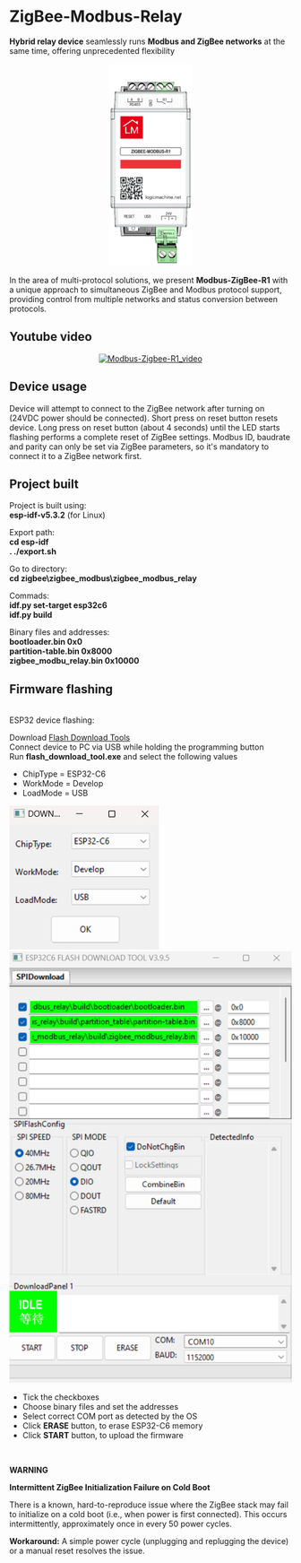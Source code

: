 # ZigBee-Modbus-Relay

**Hybrid relay device** seamlessly runs **Modbus and ZigBee networks**
at the same time, offering unprecedented flexibility

<p align="center">
  <img src="pictures/ZIGBEE_MODBUS_R1_TOP.png" alt="device_1" width="150"/>
</p>

In the area of multi-protocol solutions, we present **Modbus-ZigBee-R1**
with a unique approach to simultaneous ZigBee and Modbus protocol support,
providing control from multiple networks and status conversion between protocols. 

## Youtube video
<div align="center">

[![Modbus-Zigbee-R1_video](https://www.youtube.com/watch?v=4MWVPtZsypg/0.jpg)](https://www.youtube.com/watch?v=4MWVPtZsypg)

</div>

## Device usage

Device will attempt to connect to the ZigBee network after turning on
(24VDC power should be connected). Short press on reset button resets
device. Long press on reset button (about 4 seconds) until the LED starts
flashing performs a complete reset of ZigBee settings. Modbus ID, baudrate
and parity can only be set via ZigBee parameters, so it's mandatory to
connect it to a ZigBee network first.


## Project built

Project is built using: <br>
**esp-idf-v5.3.2** (for Linux) <br>

Export path: <br>
**cd esp-idf** <br>
**. ./export.sh**

Go to directory: <br>
**cd zigbee\zigbee_modbus\zigbee_modbus_relay** <br>

Commads: <br>
**idf.py set-target esp32c6** <br>
**idf.py build** <br>


Binary files and addresses: <br>
**bootloader.bin 0x0** <br>
**partition-table.bin 0x8000** <br>
**zigbee_modbu_relay.bin 0x10000**

## Firmware flashing
<br>
ESP32 device flashing: <br>

Download [Flash Download Tools](https://www.espressif.com/en/support/download/other-tools) <br>
Connect device to PC via USB while holding the programming button <br>
Run **flash_download_tool.exe** and select the following values <br>

* ChipType = ESP32-C6
* WorkMode = Develop
* LoadMode = USB

![setup_1](pictures/flash_download_tool_1.png) <br>
![setup_2](pictures/flash_download_tool_2.png) <br>

* Tick the checkboxes
* Choose binary files and set the addresses
* Select correct COM port as detected by the OS
* Click **ERASE** button, to erase ESP32-C6 memory
* Click **START** button, to upload the firmware

<br>

**WARNING**

**Intermittent ZigBee Initialization Failure on Cold Boot**

There is a known, hard-to-reproduce issue where the ZigBee stack may fail to initialize on a cold boot (i.e., when power is first connected). This occurs intermittently, approximately once in every 50 power cycles.

**Workaround:** A simple power cycle (unplugging and replugging the device) or a manual reset resolves the issue.

